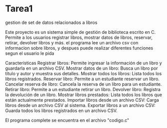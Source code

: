 # Tarea1
gestion de set de datos relacionados a libros


Este proyecto es un sistema simple de gestión de biblioteca escrito en C. Permite a los usuarios registrar libros, mostrar datos de libros, reservar, retirar, devolver libros y más.
el programa lee un archivo csv con informacion sobre libros, y despues puede realizar diferentes funciones segun el usuario le pida

Características
Registrar libros: Permite ingresar la información de un libro y guardarla en un archivo CSV.
Mostrar datos de un libro: Busca un libro por título y autor y muestra sus detalles.
Mostrar todos los libros: Lista todos los libros registrados.
Reservar libro: Permite a un estudiante reservar un libro.
Cancelar reserva de libro: Cancela la reserva de un libro para un estudiante.
Retirar libro: Permite a un estudiante retirar un libro.
Devolver libro: Registra la devolución de un libro.
Mostrar libros prestados: Lista todos los libros que están actualmente prestados.
Importar libros desde un archivo CSV: Carga libros desde un archivo CSV al sistema.
Exportar libros a un archivo CSV: Guarda todos los libros registrados en un archivo CSV.

El programa complete se encuentra en el archivo "codigo.c"
